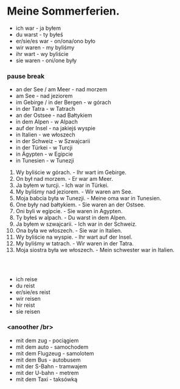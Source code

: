 # Meine Sommerferien.
- ich war - ja byłem
- du warst - ty byłeś
- er/sie/es war - on/ona/ono było
- wir waren - my byliśmy
- ihr wart - wy byliście
- sie waren - oni/one były
### pause break
- an der See / am Meer - nad morzem
- am See - nad jeziorem
- im Gebirge / in der Bergen - w górach
- in der Tatra - w Tatrach
- an der Ostsee - nad Bałtykiem
- in dem Alpen - w Alpach
- auf der Insel - na jakiejś wyspie
- in Italien - we włoszech
- in der Schweiz - w Szwajcarii
- in der Türkei - w Turcji
- in Ägypten - w Egipcie
- in Tunesien - w Tunezji
1. Wy byliście w górach. - Ihr wart im Gebirge.
2. On był nad morzem. - Er war am Meer.
3. Ja byłem w turcji. - Ich war in Türkei.
4. My byliśmy nad jeziorem. - Wir waren am See.
5. Moja babcia była w Tunezji. - Meine oma war in Tunesien.
6. One były nad bałtykiem. - Sie waren an der Ostsee.
7. Oni byli w egipcie. - Sie waren in Agypten.
8. Ty byłeś w alpach. - Du warst in dem Alpen.
9. Ja byłem w szwajcarii. - Ich war in der Schweiz.
10. Ona była we włoszech. - Sie war in Italien.
11. Wy byliście na wyspie. - Ihr wart auf der Insel.
12. My byliśmy w tatrach. - Wir waren in der Tatra.
13. Moja siostra była we włoszech. - Mein schwester war in Italien.
### </br>
- ich reise
- du reist
- er/sie/es reist
- wir reisen
- hir reist
- sie reisen
### <anoother /br>
- mit dem zug - pociągiem
- mit dem auto - samochodem
- mit dem Flugzeug - samolotem
- mit dem Bus - autobusem
- mit der S-Bahn - tramwajem
- mit der U-bahn - metrem
- mit dem Taxi - taksówką
